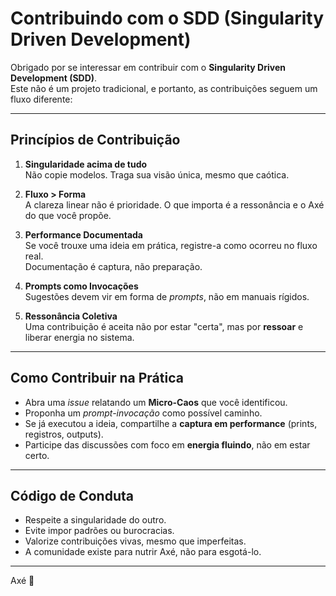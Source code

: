 # Contribuindo com o SDD (Singularity Driven Development)

Obrigado por se interessar em contribuir com o **Singularity Driven Development (SDD)**.  
Este não é um projeto tradicional, e portanto, as contribuições seguem um fluxo diferente:

---

## Princípios de Contribuição
1. **Singularidade acima de tudo**  
   Não copie modelos. Traga sua visão única, mesmo que caótica.

2. **Fluxo > Forma**  
   A clareza linear não é prioridade. O que importa é a ressonância e o Axé do que você propõe.

3. **Performance Documentada**  
   Se você trouxe uma ideia em prática, registre-a como ocorreu no fluxo real.  
   Documentação é captura, não preparação.

4. **Prompts como Invocações**  
   Sugestões devem vir em forma de *prompts*, não em manuais rígidos.  

5. **Ressonância Coletiva**  
   Uma contribuição é aceita não por estar "certa", mas por **ressoar** e liberar energia no sistema.

---

## Como Contribuir na Prática
- Abra uma *issue* relatando um **Micro-Caos** que você identificou.  
- Proponha um *prompt-invocação* como possível caminho.  
- Se já executou a ideia, compartilhe a **captura em performance** (prints, registros, outputs).  
- Participe das discussões com foco em **energia fluindo**, não em estar certo.  

---

## Código de Conduta
- Respeite a singularidade do outro.  
- Evite impor padrões ou burocracias.  
- Valorize contribuições vivas, mesmo que imperfeitas.  
- A comunidade existe para nutrir Axé, não para esgotá-lo.  

---

Axé 🙌  
